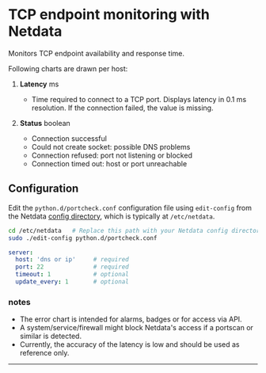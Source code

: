 <!--
title: "TCP endpoint monitoring with Netdata"
custom_edit_url: https://github.com/netdata/netdata/edit/master/collectors/python.d.plugin/portcheck/README.md
sidebar_label: "TCP endpoints"
-->

# TCP endpoint monitoring with Netdata

Monitors TCP endpoint availability and response time.

Following charts are drawn per host:

1. **Latency** ms

    - Time required to connect to a TCP port.
      Displays latency in 0.1 ms resolution. If the connection failed, the value is missing.

2. **Status** boolean

    - Connection successful
    - Could not create socket: possible DNS problems
    - Connection refused: port not listening or blocked
    - Connection timed out: host or port unreachable

## Configuration

Edit the `python.d/portcheck.conf` configuration file using `edit-config` from the Netdata [config
directory](https://learn.netdata.cloud/docs/configure/nodes), which is typically at `/etc/netdata`.

```bash
cd /etc/netdata   # Replace this path with your Netdata config directory, if different
sudo ./edit-config python.d/portcheck.conf
```

```yaml
server:
  host: 'dns or ip'     # required
  port: 22              # required
  timeout: 1            # optional
  update_every: 1       # optional
```

### notes

- The error chart is intended for alarms, badges or for access via API.
- A system/service/firewall might block Netdata's access if a portscan or
  similar is detected.
- Currently, the accuracy of the latency is low and should be used as reference only.

---


